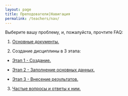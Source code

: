 ```yaml
---
layout: page
title: Преподователи|Навигация
permalink: /teachers/nav/
---
```

Выберите вашу проблему, и, пожалуйста, прочтите FAQ:

1. <a href="{{ site.url }}/teachers/documents/"> Основные документы. </a> 
 
2. Создание дисциплины в 3 этапа:  
 
+ <a href="{{ site.url }}/teachers/1/"> Этап 1 - Создание.</a>  
- <a href="{{ site.url }}/teachers/2/"> Этап 2 - Заполнение основных данных. </a>  
+ <a href="{{ site.url }}/teachers/3/"> Этап 3 - Внесение результатов. </a>  
 
3. <a href="{{ site.url }}/teachers/faq/"> Частые вопросы и ответы к ним. </a>